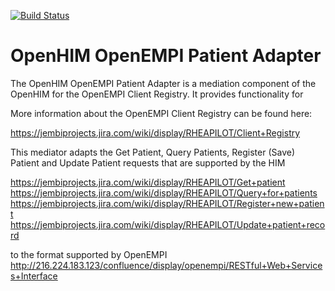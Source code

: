 [![Build Status](https://travis-ci.org/jembi/openhim-openempi-patient-adapter.png?branch=develop)](https://travis-ci.org/jembi/openhim)

OpenHIM OpenEMPI Patient Adapter
===============================

The OpenHIM OpenEMPI Patient Adapter is a mediation component of the OpenHIM for the OpenEMPI Client Registry. It provides functionality for

More information about the OpenEMPI Client Registry can be found here:

https://jembiprojects.jira.com/wiki/display/RHEAPILOT/Client+Registry

This mediator adapts the Get Patient, Query Patients, Register (Save) Patient and Update Patient requests that are supported by the HIM 

https://jembiprojects.jira.com/wiki/display/RHEAPILOT/Get+patient
https://jembiprojects.jira.com/wiki/display/RHEAPILOT/Query+for+patients
https://jembiprojects.jira.com/wiki/display/RHEAPILOT/Register+new+patient
https://jembiprojects.jira.com/wiki/display/RHEAPILOT/Update+patient+record

to the format supported by OpenEMPI 
http://216.224.183.123/confluence/display/openempi/RESTful+Web+Services+Interface
